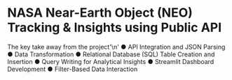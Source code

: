 # NASA Near-Earth Object (NEO) Tracking &amp; Insights using Public API
The key take away from the project'\n'
●	API Integration and JSON Parsing
●	 Data Transformation 
●	Relational Database (SQL) Table Creation and Insertion
●	Query Writing for Analytical Insights
●	Streamlit Dashboard Development
●	Filter-Based Data Interaction


